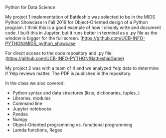 Python for Data Science

My project 1 implementation of Battleship was selected to be in the MIDS Python Showcase in Fall 2019 for Object-Oriented design of a Python program. I think this is a good example of how I cleanly write and document code.  I built this in Jupyter, but it runs better in terminal as a .py file as the window is bigger for the full screen. 
(https://github.com/UCB-INFO-PYTHON/MIDS_python_showcase

For direct access to the code repository and .py file:  
(https://github.com/UCB-INFO-PYTHON/BattleshipGame)

My project 2 was with a team of 4 and we analyzed Yelp data to determine if Yelp reviews matter.  The PDF is published in the repository.

In the class we also covered:  

- Python syntax and data structures (lists, dictionaries, tuples..)
- Libraries, modules
- Command line  
- Jupyter notebooks 
- Pandas  
- Numpy 
- Object-Oriented programming vs. functional programming
- Lamda functions, Regex

